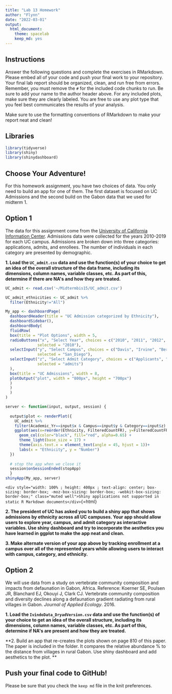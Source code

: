 ```yaml
---
title: "Lab 13 Homework"
author: "Flynn"
date: "2022-03-01"
output:
  html_document: 
    theme: spacelab
    keep_md: yes
---
```




## Instructions
Answer the following questions and complete the exercises in RMarkdown. Please embed all of your code and push your final work to your repository. Your final lab report should be organized, clean, and run free from errors. Remember, you must remove the `#` for the included code chunks to run. Be sure to add your name to the author header above. For any included plots, make sure they are clearly labeled. You are free to use any plot type that you feel best communicates the results of your analysis.  

Make sure to use the formatting conventions of RMarkdown to make your report neat and clean!  

## Libraries

```r
library(tidyverse)
library(shiny)
library(shinydashboard)
```

## Choose Your Adventure!
For this homework assignment, you have two choices of data. You only need to build an app for one of them. The first dataset is focused on UC Admissions and the second build on the Gabon data that we used for midterm 1.  

## Option 1
The data for this assignment come from the [University of California Information Center](https://www.universityofcalifornia.edu/infocenter). Admissions data were collected for the years 2010-2019 for each UC campus. Admissions are broken down into three categories: applications, admits, and enrollees. The number of individuals in each category are presented by demographic.  

**1. Load the `UC_admit.csv` data and use the function(s) of your choice to get an idea of the overall structure of the data frame, including its dimensions, column names, variable classes, etc. As part of this, determine if there are NA's and how they are treated.**  

```r
UC_admit <- read.csv('~/Midtermbis15/UC_admit.csv')
```


```r
UC_admit_ethnicities <- UC_admit %>% 
  filter(Ethnicity!="All")

My_app <- dashboardPage(
  dashboardHeader(title = "UC Admission categorized by Ethnicity"),
  dashboardSidebar(),
  dashboardBody(
  fluidRow(
  box(title = "Plot Options", width = 5,
  radioButtons("x", "Select Year", choices = c("2010", "2011", "2012", "2013", "2014", "2015", "2016", "2017", "2018", "2019"), 
              selected = "2010"),
  selectInput("y", "Select Campus", choices = c("Davis", "Irvine", "Berkeley", "Los_Angeles", "Santa_Cruz", "Riverside", "San_Diego", "Santa_Barbara", "Merced"),
              selected = "San_Diego"),
  selectInput("z", "Select Admit Category", choices = c("Applicants", "Admits", "Enrollees"),
              selected = "admits")
  ), 
  box(title = "UC Admissions", width = 8,
  plotOutput("plot", width = "800px", height = "700px")
  ) 
  ) 
  ) 
) 

server <- function(input, output, session) { 
  
  output$plot <- renderPlot({
    UC_admit %>% 
    filter(Academic_Yr==input$x & Campus==input$y & Category==input$z) %>% 
    ggplot(aes(x=reorder(Ethnicity, FilteredCountFR), y=FilteredCountFR)) + 
      geom_col(color="black", fill="red", alpha=0.65) +
      theme_light(base_size = 17) +
      theme(axis.text.x = element_text(angle = 45, hjust = 1))+
      labs(x = "Ethnicity", y = "Number")
  })
  
  # stop the app when we close it
  session$onSessionEnded(stopApp)
  }
shinyApp(My_app, server)
```

`<div style="width: 100% ; height: 400px ; text-align: center; box-sizing: border-box; -moz-box-sizing: border-box; -webkit-box-sizing: border-box;" class="muted well">Shiny applications not supported in static R Markdown documents</div>`{=html}

**2. The president of UC has asked you to build a shiny app that shows admissions by ethnicity across all UC campuses. Your app should allow users to explore year, campus, and admit category as interactive variables. Use shiny dashboard and try to incorporate the aesthetics you have learned in ggplot to make the app neat and clean.**



**3. Make alternate version of your app above by tracking enrollment at a campus over all of the represented years while allowing users to interact with campus, category, and ethnicity.**  


## Option 2
We will use data from a study on vertebrate community composition and impacts from defaunation in Gabon, Africa. Reference: Koerner SE, Poulsen JR, Blanchard EJ, Okouyi J, Clark CJ. Vertebrate community composition and diversity declines along a defaunation gradient radiating from rural villages in Gabon. _Journal of Applied Ecology_. 2016.   

**1. Load the `IvindoData_DryadVersion.csv` data and use the function(s) of your choice to get an idea of the overall structure, including its dimensions, column names, variable classes, etc. As part of this, determine if NA's are present and how they are treated.**  

**2. Build an app that re-creates the plots shown on page 810 of this paper. The paper is included in the folder. It compares the relative abundance % to the distance from villages in rural Gabon. Use shiny dashboard and add aesthetics to the plot.  **  

## Push your final code to GitHub!
Please be sure that you check the `keep md` file in the knit preferences. 
